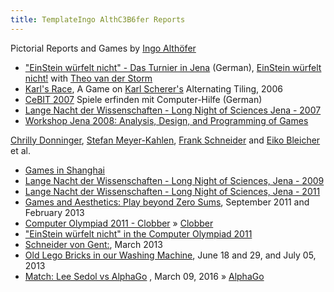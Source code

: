 ```yaml
---
title: TemplateIngo AlthC3B6fer Reports
---
```

Pictorial Reports and Games by [Ingo Althöfer](Ingo_Alth%C3%B6fer "Ingo Althöfer")



* ["EinStein würfelt nicht" - Das Turnier in Jena](http://www.3-hirn-verlag.de/einstein-turnier-jena.html) (German), [EinStein würfelt nicht!](EinStein_w%C3%BCrfelt_nicht! "EinStein würfelt nicht!") with [Theo van der Storm](Theo_van_der_Storm "Theo van der Storm")
* [Karl's Race](http://www.althofer.de/karls-race.html), A Game on [Karl Scherer's](index.php?title=Karl_Scherer&action=edit&redlink=1 "Karl Scherer (page does not exist)") Alternating Tiling, 2006
* [CeBIT 2007](http://www.althofer.de/cebit-2007.html) Spiele erfinden mit Computer-Hilfe (German)
* [Lange Nacht der Wissenschaften - Long Night of Sciences Jena - 2007](http://www.althofer.de/lange-nacht-jena.html)
* [Workshop Jena 2008: Analysis, Design, and Programming of Games](http://www.althofer.de/workshop-2008.html)


 [Chrilly Donninger](Chrilly_Donninger "Chrilly Donninger"), [Stefan Meyer-Kahlen](Stefan_Meyer-Kahlen "Stefan Meyer-Kahlen"), [Frank Schneider](Frank_Schneider "Frank Schneider") and [Eiko Bleicher](Eiko_Bleicher "Eiko Bleicher") et al.
* [Games in Shanghai](http://www.althofer.de/shanghai-games.html)
* [Lange Nacht der Wissenschaften - Long Night of Sciences, Jena - 2009](http://www.althofer.de/lange-nacht-jena-2009.html)
* [Lange Nacht der Wissenschaften - Long Night of Sciences, Jena - 2011](http://www.althofer.de/lange-nacht-jena-2011.html)
* [Games and Aesthetics: Play beyond Zero Sums](http://www.althofer.de/play-beyond-zero-sums.html), September 2011 and February 2013
* [Computer Olympiad 2011 - Clobber](http://www.althofer.de/clobber-2011.html) » [Clobber](Clobber "Clobber")
* ["EinStein würfelt nicht" in the Computer Olympiad 2011](http://www.althofer.de/ewn-tilburg-2011.html)
* [Schneider von Gent:](http://www.3-hirn-verlag.de/schneider-von-gent.html), March 2013
* [Old Lego Bricks in our Washing Machine](http://www.althofer.de/old-lego-in-washing-machine.html), June 18 and 29, and July 05, 2013
* [Match: Lee Sedol vs AlphaGo](http://althofer.de/lee-sedol-alphago-round-1.html) , March 09, 2016 » [AlphaGo](index.php?title=AlphaGo&action=edit&redlink=1 "AlphaGo (page does not exist)")






 
